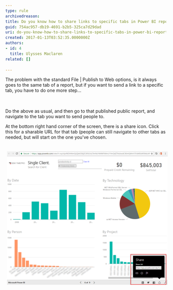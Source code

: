 ```yaml
---
type: rule
archivedreason: 
title: Do you know how to share links to specific tabs in Power BI reports
guid: 754ac957-db19-4691-b2b5-325ca7d29dad
uri: do-you-know-how-to-share-links-to-specific-tabs-in-power-bi-reports
created: 2017-01-13T03:52:35.0000000Z
authors:
- id: 4
  title: Ulysses Maclaren
related: []

---
```



The problem with the standard File | Publish to Web options, is it always goes​ to the same tab of a report, but if you want to send a link to a specific tab, you have to do one more step...<br>
<br><excerpt class='endintro'></excerpt><br>
<p>Do the above as usual, and then go to that published public report, and navigate to the tab you want to send people to. </p><p>At the bottom right hand corner of the screen, there is a share icon. Click this for a sharable URL for that tab (people can still navigate to other tabs as needed, but will start on the one you've chosen.<br></p><dl class="ssw15-rteElement-ImageArea">​<br><img src="Power BI - Share Tab.png" alt="" style="margin:5px;width:808px;" />​<br></dl>


